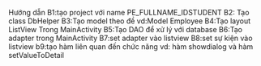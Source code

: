 Hướng dẫn
B1:tạo project với name PE_FULLNAME_IDSTUDENT
B2: Tạo class DbHelper
B3:Tạo model theo đề vd:Model Employee
B4:Tạo layout ListView Trong MainActivity
B5:Tạo DAO để xử lý với database
B6:Tạo adapter trong MainActivity
B7:set adapter vào listview
B8:set sự kiện vào listview
b9:tạo hàm liên quan đến chức năng vd: hàm showdialog và hàm setValueToDetail
